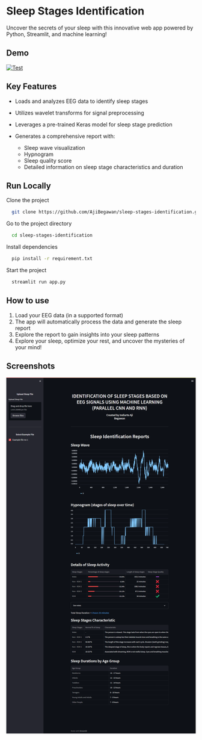 
# Sleep Stages Identification

Uncover the secrets of your sleep with this innovative web app powered by Python, Streamlit, and machine learning!

## Demo

[![Test](https://img.shields.io/website?url=https%3A%2F%2Fsleep-stages-identification.streamlit.app%2F&logo=streamlit&label=Sleep%20Stages%20Identification
)](https://sleep-stages-identification.streamlit.app/)

## Key Features

- Loads and analyzes EEG data to identify sleep stages
- Utilizes wavelet transforms for signal preprocessing
- Leverages a pre-trained Keras model for sleep stage prediction
- Generates a comprehensive report with:

    - Sleep wave visualization
    - Hypnogram
    - Sleep quality score
    - Detailed information on sleep stage characteristics and duration

## Run Locally

Clone the project

```bash
  git clone https://github.com/AjiBegawan/sleep-stages-identification.git
```

Go to the project directory

```bash
  cd sleep-stages-identification
```

Install dependencies

```bash
  pip install -r requirement.txt
```

Start the project

```bash
  streamlit run app.py
```

## How to use

1. Load your EEG data (in a supported format)
2. The app will automatically process the data and generate the sleep report
3. Explore the report to gain insights into your sleep patterns
4. Explore your sleep, optimize your rest, and uncover the mysteries of your mind!


## Screenshots

![Sleep Stages Identification Website](https://github.com/AjiBegawan/sleep-stages-identification/blob/main/images/website-page.png)
